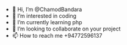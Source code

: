 - 👋 Hi, I’m @ChamodBandara
- 👀 I’m interested in coding
- 🌱 I’m currently learning php
- 💞️ I’m looking to collaborate on your project
- 📫 How to reach me +94772596137
<!---
ChamodBandara/ChamodBandara is a ✨ special ✨ repository because its `README.md` (this file) appears on your GitHub profile.
You can click the Preview link to take a look at your changes.
--->
